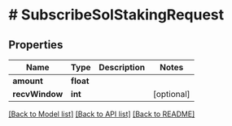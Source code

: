 # # SubscribeSolStakingRequest

## Properties

Name | Type | Description | Notes
------------ | ------------- | ------------- | -------------
**amount** | **float** |  |
**recvWindow** | **int** |  | [optional]

[[Back to Model list]](../../README.md#models) [[Back to API list]](../../README.md#endpoints) [[Back to README]](../../README.md)
